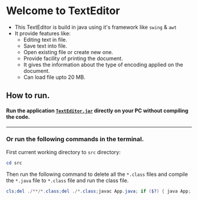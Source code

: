 # Welcome to TextEditor

-   This TextEditor is build in java using it's framework like `swing` & `awt`
-   It provide features like:
    -   Editing text in file.
    -   Save text into file.
    -   Open existing file or create new one.
    -   Provide facility of printing the document.
    -   It gives the information about the type of encoding applied on the document.
    -   Can load file upto 20 MB.

## How to run.

#### Run the application [`TextEditor.jar`](TextEditor.jar) directly on your PC without compiling the code.

<hr />

### Or run the following commands in the terminal.

First current working directory to `src` directory:

```powershell
cd src
```

Then run the following command to delete all the `*.class` files and compile the `*.java` file to `*.class` file and run the class file.

```powershell
cls;del ./**/*.class;del ./*.class;javac App.java; if ($?) { java App; }
```
